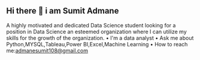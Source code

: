 ## Hi there 👋 i am Sumit Admane
A highly motivated and dedicated Data Science student looking for a position in Data Science an esteemed organization where I can utilize my skills for the growth of the organization. 
  • I'm a data analyst 
  • Ask me about Python,MYSQL,Tableau,Power BI,Excel,Machine Learning
  • How to reach me:admanesumit108@gmail.com
<!--
**Sumitadmane111/Sumitadmane111** is a ✨ _special_ ✨ repository because its `README.md` (this file) appears on your GitHub profile.

Here are some ideas to get you started:

- 🔭 I’m currently working on ...
- 🌱 I’m currently learning ...
- 👯 I’m looking to collaborate on ...
- 🤔 I’m looking for help with ...
- 💬 Ask me about ...
- 📫 How to reach me: ...
- 😄 Pronouns: ...
- ⚡ Fun fact: ...
-->
